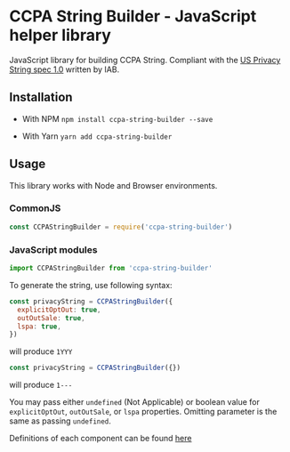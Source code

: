 # CCPA String Builder - JavaScript helper library

JavaScript library for building CCPA String. Compliant with the [US Privacy String spec 1.0](https://github.com/InteractiveAdvertisingBureau/USPrivacy/blob/master/CCPA/Version%201.0/US%20Privacy%20String.md) written by IAB.

## Installation

- With NPM
  `npm install ccpa-string-builder --save`

- With Yarn
  `yarn add ccpa-string-builder`

## Usage

This library works with Node and Browser environments.

### CommonJS

```js
const CCPAStringBuilder = require('ccpa-string-builder')
```

### JavaScript modules

```js
import CCPAStringBuilder from 'ccpa-string-builder'
```

To generate the string, use following syntax:

```js
const privacyString = CCPAStringBuilder({
  explicitOptOut: true,
  outOutSale: true,
  lspa: true,
})
```

will produce `1YYY`

```js
const privacyString = CCPAStringBuilder({})
```

will produce `1---`

You may pass either `undefined` (Not Applicable) or boolean value for `explicitOptOut`, `outOutSale`, or `lspa` properties. Omitting parameter is the same as passing `undefined`.

Definitions of each component can be found [here](https://github.com/InteractiveAdvertisingBureau/USPrivacy/blob/master/CCPA/Version%201.0/US%20Privacy%20String.md#us-privacy-string-format)
